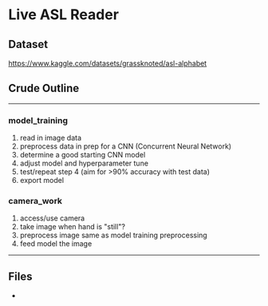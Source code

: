 # Live ASL Reader

## Dataset
https://www.kaggle.com/datasets/grassknoted/asl-alphabet

## Crude Outline
-------------------------
### model_training
1. read in image data
2. preprocess data in prep for a CNN (Concurrent Neural Network)
3. determine a good starting CNN model
4. adjust model and hyperparameter tune
5. test/repeat step 4 (aim for >90% accuracy with test data)
6. export model

### camera_work
1. access/use camera
2. take image when hand is "still"?
3. preprocess image same as model training preprocessing
4. feed model the image
-------------------------



## Files
- 